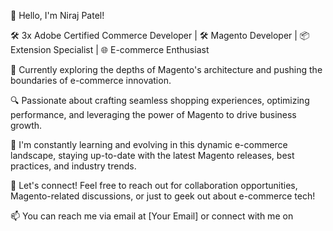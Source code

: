 👋 Hello, I'm Niraj Patel! 

🛠️ 3x Adobe Certified Commerce Developer | 🛠️ Magento Developer | 📦 Extension Specialist | 🌐 E-commerce Enthusiast

🔭 Currently exploring the depths of Magento's architecture and pushing the boundaries of e-commerce innovation.

🔍 Passionate about crafting seamless shopping experiences, optimizing performance, and leveraging the power of Magento to drive business growth.

🌱 I'm constantly learning and evolving in this dynamic e-commerce landscape, staying up-to-date with the latest Magento releases, best practices, and industry trends.

💬 Let's connect! Feel free to reach out for collaboration opportunities, Magento-related discussions, or just to geek out about e-commerce tech!

📫 You can reach me via email at [Your Email] or connect with me on
